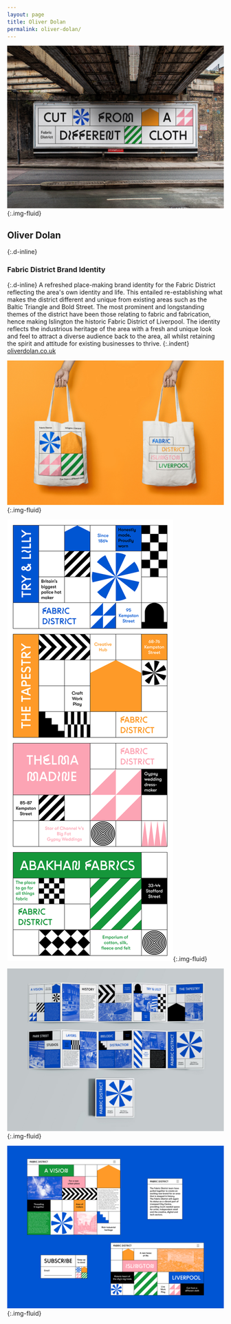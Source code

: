 ```yaml
---
layout: page
title: Oliver Dolan
permalink: oliver-dolan/
---
```

![Mock-up photograph, billboard featuring brand communication typography, Cut From A Different Cloth](../images/oliver_dolan_01.jpg "Brand communication"){:.img-fluid}
## Oliver Dolan
{:.d-inline}
### Fabric District Brand Identity
{:.d-inline}
A refreshed place-making brand identity for the Fabric District reflecting the area's own identity and life. This entailed re-establishing what makes the district different and unique from existing areas such as the Baltic Triangle and Bold Street. The most prominent and longstanding themes of the district have been those relating to fabric and fabrication, hence making Islington the historic Fabric District of Liverpool. The identity reflects the industrious heritage of the area with a fresh and unique look and feel to attract a diverse audience back to the area, all whilst retaining the spirit and attitude for existing businesses to thrive.
{:.indent}
[oliverdolan.co.uk](https://oliverdolan.co.uk)

![Mock-up of branded tote bag designs](../images/oliver_dolan_02.jpg "Brand communication"){:.img-fluid}

![Branded graphics for Try and Lilly, The Tapestry, Thelma Madine, Abrkhan Fabrics](../images/oliver_dolan_03.png "Brand communication"){:.img-fluid}

![Mock-up of branded fold-out publication](../images/oliver_dolan_04.jpg "Brand communication"){:.img-fluid}

![Screen designs of website branded visual elements](../images/oliver_dolan_05.png "Brand communication"){:.img-fluid}
